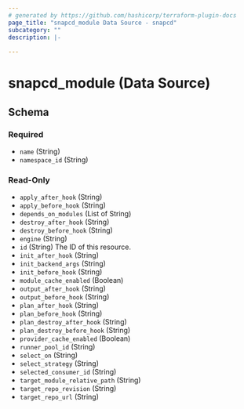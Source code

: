 ```yaml
---
# generated by https://github.com/hashicorp/terraform-plugin-docs
page_title: "snapcd_module Data Source - snapcd"
subcategory: ""
description: |-
  
---
```


# snapcd_module (Data Source)





<!-- schema generated by tfplugindocs -->
## Schema

### Required

- `name` (String)
- `namespace_id` (String)

### Read-Only

- `apply_after_hook` (String)
- `apply_before_hook` (String)
- `depends_on_modules` (List of String)
- `destroy_after_hook` (String)
- `destroy_before_hook` (String)
- `engine` (String)
- `id` (String) The ID of this resource.
- `init_after_hook` (String)
- `init_backend_args` (String)
- `init_before_hook` (String)
- `module_cache_enabled` (Boolean)
- `output_after_hook` (String)
- `output_before_hook` (String)
- `plan_after_hook` (String)
- `plan_before_hook` (String)
- `plan_destroy_after_hook` (String)
- `plan_destroy_before_hook` (String)
- `provider_cache_enabled` (Boolean)
- `runner_pool_id` (String)
- `select_on` (String)
- `select_strategy` (String)
- `selected_consumer_id` (String)
- `target_module_relative_path` (String)
- `target_repo_revision` (String)
- `target_repo_url` (String)

